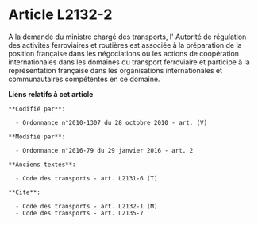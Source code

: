 # Article L2132-2

A la demande du ministre chargé des transports, l'     Autorité de régulation des activités ferroviaires et routières  est
associée à la préparation de la position française dans les négociations ou les actions de coopération internationales dans
les domaines du transport ferroviaire et participe à la représentation française dans les organisations internationales et
communautaires compétentes en ce domaine.

**Liens relatifs à cet article**

	**Codifié par**:

	  - Ordonnance n°2010-1307 du 28 octobre 2010 - art. (V)

	**Modifié par**:

	  - Ordonnance n°2016-79 du 29 janvier 2016 - art. 2

	**Anciens textes**:

	  - Code des transports - art. L2131-6 (T)

	**Cite**:

	  - Code des transports - art. L2132-1 (M)
	  - Code des transports - art. L2135-7
